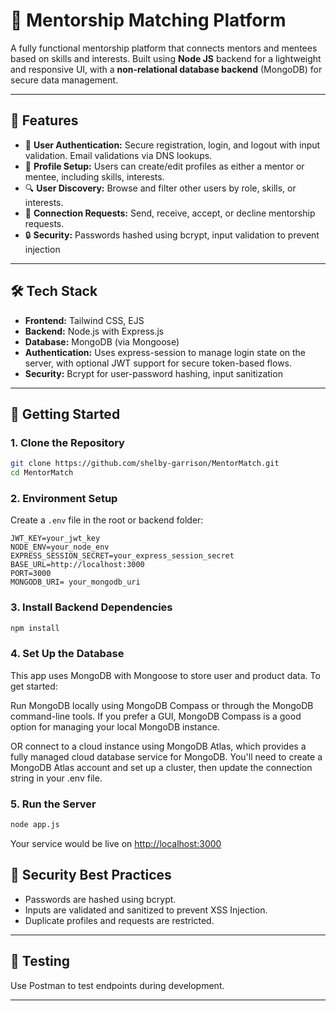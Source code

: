 
# 👥 Mentorship Matching Platform

A fully functional mentorship platform that connects mentors and mentees based on skills and interests. Built using **Node JS** backend for a lightweight and responsive UI, with a **non-relational database backend** (MongoDB) for secure data management.

---

## 🔧 Features

- 🔐 **User Authentication:** Secure registration, login, and logout with input validation. Email validations via DNS lookups.
- 👤 **Profile Setup:** Users can create/edit profiles as either a mentor or mentee, including skills, interests.
- 🔍 **User Discovery:** Browse and filter other users by role, skills, or interests.
- 🤝 **Connection Requests:** Send, receive, accept, or decline mentorship requests.
- 🔒 **Security:** Passwords hashed using bcrypt, input validation to prevent injection

---

## 🛠 Tech Stack

- **Frontend:** Tailwind CSS, EJS 
- **Backend:** Node.js with Express.js
- **Database:** MongoDB (via Mongoose)
- **Authentication:** Uses express-session to manage login state on the server, with optional JWT support for secure token-based flows.
- **Security:** Bcrypt for user-password hashing, input sanitization
---

## 🚀 Getting Started

### 1. Clone the Repository

```bash
git clone https://github.com/shelby-garrison/MentorMatch.git
cd MentorMatch
```

### 2. Environment Setup

Create a `.env` file in the root or backend folder:

```env
JWT_KEY=your_jwt_key
NODE_ENV=your_node_env
EXPRESS_SESSION_SECRET=your_express_session_secret
BASE_URL=http://localhost:3000
PORT=3000
MONGODB_URI= your_mongodb_uri
```

### 3. Install Backend Dependencies

```bash
npm install
```

### 4. Set Up the Database

This app uses MongoDB with Mongoose to store user and product data. To get started:

Run MongoDB locally using MongoDB Compass or through the MongoDB command-line tools. If you prefer a GUI, MongoDB Compass is a good option for managing your local MongoDB instance.

OR connect to a cloud instance using MongoDB Atlas, which provides a fully managed cloud database service for MongoDB. You'll need to create a MongoDB Atlas account and set up a cluster, then update the connection string in your .env file.






### 5. Run the Server

```bash
node app.js
```
Your service would be live on [http://localhost:3000](http://localhost:3000)



## 🔐 Security Best Practices

- Passwords are hashed using bcrypt.
- Inputs are validated and sanitized to prevent XSS Injection.
- Duplicate profiles and requests are restricted.

---

## 🧪 Testing

Use Postman to test endpoints during development.

---

